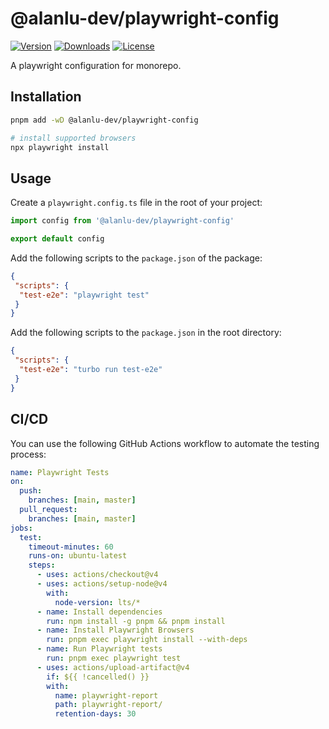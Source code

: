 # @alanlu-dev/playwright-config

<p>
 <a href="https://github.com/alanlu-dev/web-kit/blob/main/packages/tests/playwright-config/CHANGELOG.md"><img src="https://img.shields.io/github/v/release/alanlu-dev/web-kit?filter=@alanlu-dev/playwright-config%2A&style=flat" alt="Version"></a>
 <a href="https://www.npmjs.com/package/@alanlu-dev/playwright-config"><img src="https://img.shields.io/npm/dm/@alanlu-dev/playwright-config" alt="Downloads"></a>
 <a href="https://github.com/alanlu-dev/web-kit/blob/main/LICENSE"><img src="https://img.shields.io/github/license/alanlu-dev/web-kit?style=flat" alt="License"></a>
</p>

A playwright configuration for monorepo.

## Installation

```bash
pnpm add -wD @alanlu-dev/playwright-config

# install supported browsers
npx playwright install
```

## Usage

Create a `playwright.config.ts` file in the root of your project:

```js
import config from '@alanlu-dev/playwright-config'

export default config
```

Add the following scripts to the `package.json` of the package:

```json
{
 "scripts": {
  "test-e2e": "playwright test"
 }
}
```

Add the following scripts to the `package.json` in the root directory:

```json
{
 "scripts": {
  "test-e2e": "turbo run test-e2e"
 }
}
```

## CI/CD

You can use the following GitHub Actions workflow to automate the testing process:

```yaml
name: Playwright Tests
on:
  push:
    branches: [main, master]
  pull_request:
    branches: [main, master]
jobs:
  test:
    timeout-minutes: 60
    runs-on: ubuntu-latest
    steps:
      - uses: actions/checkout@v4
      - uses: actions/setup-node@v4
        with:
          node-version: lts/*
      - name: Install dependencies
        run: npm install -g pnpm && pnpm install
      - name: Install Playwright Browsers
        run: pnpm exec playwright install --with-deps
      - name: Run Playwright tests
        run: pnpm exec playwright test
      - uses: actions/upload-artifact@v4
        if: ${{ !cancelled() }}
        with:
          name: playwright-report
          path: playwright-report/
          retention-days: 30
```
